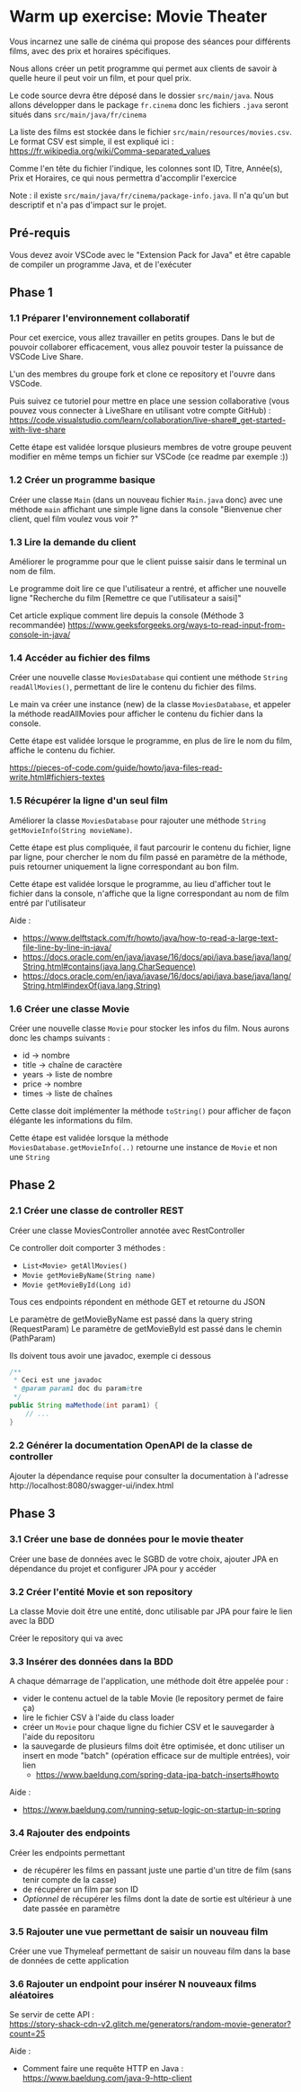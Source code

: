 # Warm up exercise: Movie Theater

Vous incarnez une salle de cinéma qui propose des séances pour différents films, avec des prix et horaires spécifiques.

Nous allons créer un petit programme qui permet aux clients de savoir à quelle heure il peut voir un film, et pour quel prix.

Le code source devra être déposé dans le dossier `src/main/java`. Nous allons développer dans le package `fr.cinema` donc les fichiers `.java` seront situés dans `src/main/java/fr/cinema`

La liste des films est stockée dans le fichier `src/main/resources/movies.csv`. Le format CSV est simple, il est expliqué ici : https://fr.wikipedia.org/wiki/Comma-separated_values

Comme l'en tête du fichier l'indique, les colonnes sont ID, Titre, Année(s), Prix et Horaires, ce qui nous permettra d'accomplir l'exercice

Note : il existe `src/main/java/fr/cinema/package-info.java`. Il n'a qu'un but descriptif et n'a pas d'impact sur le projet. 

## Pré-requis
Vous devez avoir VSCode avec le "Extension Pack for Java" et être capable de compiler un programme Java, et de l'exécuter

## Phase 1

### 1.1 Préparer l'environnement collaboratif

Pour cet exercice, vous allez travailler en petits groupes. Dans le but de pouvoir collaborer efficacement, vous allez pouvoir tester la puissance de VSCode Live Share.

L'un des membres du groupe fork et clone ce repository et l'ouvre dans VSCode.

Puis suivez ce tutoriel pour mettre en place une session collaborative (vous pouvez vous connecter à LiveShare en utilisant votre compte GitHub) :
https://code.visualstudio.com/learn/collaboration/live-share#_get-started-with-live-share


Cette étape est validée lorsque plusieurs membres de votre groupe peuvent modifier en même temps un fichier sur VSCode (ce readme par exemple :))


### 1.2 Créer un programme basique
Créer une classe `Main` (dans un nouveau fichier `Main.java` donc) avec une méthode `main` affichant une simple ligne dans la console "Bienvenue cher client, quel film voulez vous voir ?"

### 1.3 Lire la demande du client
Améliorer le programme pour que le client puisse saisir dans le terminal un nom de film.

Le programme doit lire ce que l'utilisateur a rentré, et afficher une nouvelle ligne "Recherche du film [Remettre ce que l'utilisateur a saisi]"

Cet article explique comment lire depuis la console (Méthode 3 recommandée)
https://www.geeksforgeeks.org/ways-to-read-input-from-console-in-java/

### 1.4 Accéder au fichier des films
Créer une nouvelle classe `MoviesDatabase` qui contient une méthode `String readAllMovies()`, permettant de lire le contenu du fichier des films.

Le main va créer une instance (new) de la classe `MoviesDatabase`, et appeler la méthode readAllMovies pour afficher le contenu du fichier dans la console.

Cette étape est validée lorsque le programme, en plus de lire le nom du film, affiche le contenu du fichier.

https://pieces-of-code.com/guide/howto/java-files-read-write.html#fichiers-textes

### 1.5 Récupérer la ligne d'un seul film
Améliorer la classe `MoviesDatabase` pour rajouter une méthode `String getMovieInfo(String movieName)`.

Cette étape est plus compliquée, il faut parcourir le contenu du fichier, ligne par ligne, pour chercher le nom du film passé en paramètre de la méthode, puis retourner uniquement la ligne correspondant au bon film.

Cette étape est validée lorsque le programme, au lieu d'afficher tout le fichier dans la console, n'affiche que la ligne correspondant au nom de film entré par l'utilisateur

Aide : 
* https://www.delftstack.com/fr/howto/java/how-to-read-a-large-text-file-line-by-line-in-java/
* https://docs.oracle.com/en/java/javase/16/docs/api/java.base/java/lang/String.html#contains(java.lang.CharSequence)
* https://docs.oracle.com/en/java/javase/16/docs/api/java.base/java/lang/String.html#indexOf(java.lang.String)

### 1.6 Créer une classe Movie
Créer une nouvelle classe `Movie` pour stocker les infos du film. Nous aurons donc les champs suivants : 
* id -> nombre
* title -> chaîne de caractère
* years -> liste de nombre
* price -> nombre
* times -> liste de chaînes

Cette classe doit implémenter la méthode `toString()` pour afficher de façon élégante les informations du film.

Cette étape est validée lorsque la méthode `MoviesDatabase.getMovieInfo(..)` retourne une instance de `Movie` et non une `String`

## Phase 2

### 2.1 Créer une classe de controller REST

Créer une classe MoviesController annotée avec RestController

Ce controller doit comporter 3 méthodes : 
* `List<Movie> getAllMovies()`
* `Movie getMovieByName(String name)`
* `Movie getMovieById(Long id)`

Tous ces endpoints répondent en méthode GET et retourne du JSON

Le paramètre de getMovieByName est passé dans la query string (RequestParam)
Le paramètre de getMovieById est passé dans le chemin (PathParam)

Ils doivent tous avoir une javadoc, exemple ci dessous

```java
/**
 * Ceci est une javadoc
 * @param param1 doc du paramètre
 */
public String maMethode(int param1) {
    // ...
}
```

### 2.2 Générer la documentation OpenAPI de la classe de controller

Ajouter la dépendance requise pour consulter la documentation à l'adresse http://localhost:8080/swagger-ui/index.html

## Phase 3

### 3.1 Créer une base de données pour le movie theater

Créer une base de données avec le SGBD de votre choix, ajouter JPA en dépendance du projet et configurer JPA pour y accéder 

### 3.2 Créer l'entité Movie et son repository

La classe Movie doit être une entité, donc utilisable par JPA pour faire le lien avec la BDD

Créer le repository qui va avec

### 3.3 Insérer des données dans la BDD

A chaque démarrage de l'application, une méthode doit être appelée pour :
* vider le contenu actuel de la table Movie (le repository permet de faire ça)
* lire le fichier CSV à l'aide du class loader
* créer un `Movie` pour chaque ligne du fichier CSV et le sauvegarder à l'aide du repositoru
* la sauvegarde de plusieurs films doit être optimisée, et donc utiliser un insert en mode "batch" (opération efficace sur de multiple entrées), voir lien
  * https://www.baeldung.com/spring-data-jpa-batch-inserts#howto


Aide : 
* https://www.baeldung.com/running-setup-logic-on-startup-in-spring

### 3.4 Rajouter des endpoints 

Créer les endpoints permettant 
* de récupérer les films en passant juste une partie d'un titre de film (sans tenir compte de la casse)
* de récupérer un film par son ID
* *Optionnel* de récupérer les films dont la date de sortie est ultérieur à une date passée en paramètre

### 3.5 Rajouter une vue permettant de saisir un nouveau film 

Créer une vue Thymeleaf permettant de saisir un nouveau film dans la base de données de cette application

### 3.6 Rajouter un endpoint pour insérer N nouveaux films aléatoires

Se servir de cette API :  
https://story-shack-cdn-v2.glitch.me/generators/random-movie-generator?count=25

Aide : 
* Comment faire une requête HTTP en Java : https://www.baeldung.com/java-9-http-client

